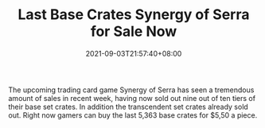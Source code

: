 ﻿---
title: "Last Base Crates Synergy of Serra for Sale Now"
date: 2021-09-03T21:57:40+08:00
lastmod: 2021-09-03T16:45:40+08:00
draft: false
authors: ["Gladys"]
description: "The upcoming trading card game Synergy of Serra has seen a tremendous amount of sales in recent week, having now sold out nine out of ten tiers of their base set crates. In addition the transcendent set crates already sold out. Right now gamers can buy the last 5,363 base crates for $5,50 a piece."
featuredImage: "last-base-crates-synergy-of-serra-for-sale-now.png"
tags: ["Virtual World","Play to Earn"]
categories: ["news"]
news: ["Virtual World"]
weight: 
lightgallery: true
pinned: false
recommend: false
recommend1: false
---

The upcoming trading card game Synergy of Serra has seen a tremendous amount of sales in recent week, having now sold out nine out of ten tiers of their base set crates. In addition the transcendent set crates already sold out. Right now gamers can buy the last 5,363 base crates for $5,50 a piece.

<!--more-->

